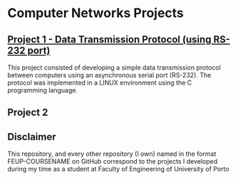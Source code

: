 # Computer Networks Projects

## [Project 1 - Data Transmission Protocol (using RS-232 port)](./PROJECT1)

This project consisted of developing a simple data transmission protocol between computers using an asynchronous serial port (RS-232). The protocol was implemented in a LINUX environment using the C programming language.

## Project 2

## Disclaimer 

This repository, and every other repository (I own) named in the format FEUP-COURSENAME on GitHub correspond to the projects I developed during my time as a student at Faculty of Engineering of University of Porto
